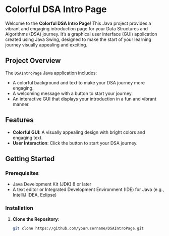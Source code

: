 # Colorful DSA Intro Page

Welcome to the **Colorful DSA Intro Page**! This Java project provides a vibrant and engaging introduction page for your Data Structures and Algorithms (DSA) journey. It’s a graphical user interface (GUI) application created using Java Swing, designed to make the start of your learning journey visually appealing and exciting.

## Project Overview

The `DSAIntroPage` Java application includes:
- A colorful background and text to make your DSA journey more engaging.
- A welcoming message with a button to start your journey.
- An interactive GUI that displays your introduction in a fun and vibrant manner.

## Features

- **Colorful GUI**: A visually appealing design with bright colors and engaging text.
- **User Interaction**: Click the button to start your DSA journey.

## Getting Started

### Prerequisites

- Java Development Kit (JDK) 8 or later
- A text editor or Integrated Development Environment (IDE) for Java (e.g., IntelliJ IDEA, Eclipse)

### Installation

1. **Clone the Repository**:

   ```bash
   git clone https://github.com/yourusername/DSAIntroPage.git
